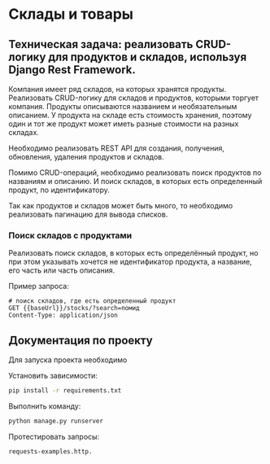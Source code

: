 # Склады и товары

## Техническая задача: реализовать CRUD-логику для продуктов и складов, используя Django Rest Framework.

Компания имеет ряд складов, на которых хранятся продукты. Реализовать CRUD-логику для складов и продуктов, которыми торгует компания. Продукты описываются названием и необязательным описанием. У продукта на складе есть стоимость хранения, поэтому один и тот же продукт может иметь разные стоимости на разных складах.

Необходимо реализовать REST API для создания, получения, обновления, удаления продуктов и складов.

Помимо CRUD-операций, необходимо реализовать поиск продуктов по названиям и описанию. И поиск складов, в которых есть определенный продукт, по идентификатору.

Так как продуктов и складов может быть много, то необходимо реализовать пагинацию для вывода списков.

### Поиск складов с продуктами

Реализовать поиск складов, в которых есть определённый продукт, но при этом указывать хочется не идентификатор продукта, а название, его часть или часть описания.

Пример запроса:

```
# поиск складов, где есть определенный продукт
GET {{baseUrl}}/stocks/?search=помид
Content-Type: application/json
```

## Документация по проекту

Для запуска проекта необходимо

Установить зависимости:

```bash
pip install -r requirements.txt
```

Выполнить команду:

```bash
python manage.py runserver
```

Протестировать запросы:
```bash
requests-examples.http.
```
